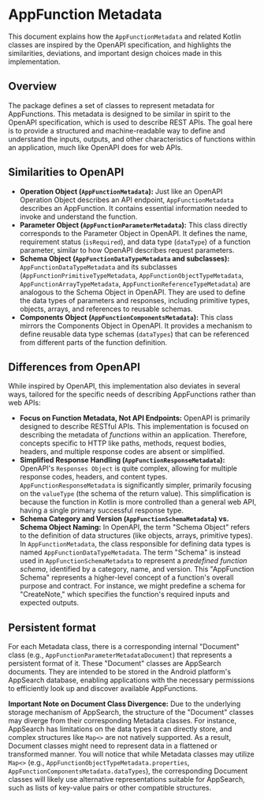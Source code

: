 # AppFunction Metadata

This document explains how the `AppFunctionMetadata` and related Kotlin classes are inspired by the
OpenAPI specification, and highlights the similarities, deviations, and important design choices
made in this implementation.

## Overview

The package defines a set of classes to represent metadata for AppFunctions. This metadata is
designed to be similar in spirit to the OpenAPI specification, which is used to describe REST APIs.
The goal here is to provide a structured and machine-readable way to define and understand the
inputs, outputs, and other characteristics of functions within an application, much like OpenAPI
does for web APIs.

## Similarities to OpenAPI

*   **Operation Object (`AppFunctionMetadata`):**  Just like an OpenAPI Operation Object describes
    an API endpoint, `AppFunctionMetadata` describes an AppFunction. It contains essential
    information needed to invoke and understand the function.
*   **Parameter Object (`AppFunctionParameterMetadata`):**  This class directly corresponds to the
    Parameter Object in OpenAPI. It defines the name, requirement status (`isRequired`), and data
    type (`dataType`) of a function parameter, similar to how OpenAPI describes request parameters.
*   **Schema Object (`AppFunctionDataTypeMetadata` and subclasses):**  `AppFunctionDataTypeMetadata`
    and its subclasses (`AppFunctionPrimitiveTypeMetadata`, `AppFunctionObjectTypeMetadata`,
    `AppFunctionArrayTypeMetadata`, `AppFunctionReferenceTypeMetadata`) are analogous to the Schema
    Object in OpenAPI. They are used to define the data types of parameters and responses, including
    primitive types, objects, arrays, and references to reusable schemas.
*   **Components Object (`AppFunctionComponentsMetadata`):**  This class mirrors the Components
    Object in OpenAPI. It provides a mechanism to define reusable data type schemas (`dataTypes`)
    that can be referenced from different parts of the function definition.

## Differences from OpenAPI

While inspired by OpenAPI, this implementation also deviates in several ways, tailored for the
specific needs of describing AppFunctions rather than web APIs:

*   **Focus on Function Metadata, Not API Endpoints:** OpenAPI is primarily designed to describe
    RESTful APIs. This implementation is focused on describing the metadata of *functions* within an
    application. Therefore, concepts specific to HTTP like paths, methods, request bodies, headers,
    and multiple response codes are absent or simplified.
*   **Simplified Response Handling (`AppFunctionResponseMetadata`):**  OpenAPI's `Responses Object`
    is quite complex, allowing for multiple response codes, headers, and content types.
    `AppFunctionResponseMetadata` is significantly simpler, primarily focusing on the `valueType`
   (the schema of the return value). This simplification is because the function in Kotlin is more
   controlled than a general web API, having a single primary successful response type.
*   **Schema Category and Version (`AppFunctionSchemaMetadata`) vs. Schema Object Naming:** In
    OpenAPI, the term "Schema Object" refers to the definition of data structures (like objects,
    arrays, primitive types). In `AppFunctionMetadata`, the class responsible for defining data
    types is named `AppFunctionDataTypeMetadata`.  The term "Schema" is instead used in
    `AppFunctionSchemaMetadata` to represent a *predefined function schema*, identified by a
    category, name, and version. This "AppFunction Schema" represents a higher-level concept of a
    function's overall purpose and contract. For instance, we might predefine a schema for
    "CreateNote," which specifies the function's required inputs and expected outputs.

## Persistent format

For each Metadata class, there is a corresponding internal "Document" class (e.g.,
`AppFunctionParameterMetadataDocument`) that represents a persistent format of it. These "Document"
classes are AppSearch documents. They are intended to be stored in the Android platform's AppSearch
database, enabling applications with the necessary permissions to efficiently look up and discover
available AppFunctions.

**Important Note on Document Class Divergence:** Due to the underlying storage mechanism of
AppSearch, the structure of the "Document" classes may diverge from their corresponding Metadata
classes. For instance, AppSearch has limitations on the data types it can directly store, and
complex structures like `Map<>` are not natively supported.  As a result, Document classes might
need to represent data in a flattened or transformed manner. You will notice that while Metadata
classes may utilize `Map<>` (e.g., `AppFunctionObjectTypeMetadata.properties`,
`AppFunctionComponentsMetadata.dataTypes`), the corresponding Document classes will likely use
alternative representations suitable for AppSearch, such as lists of key-value pairs or other
compatible structures.
